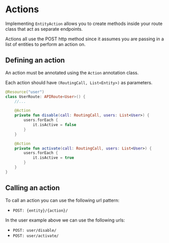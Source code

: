 # Actions

Implementing `EntityAction` allows you to create methods inside your route class that act as 
separate endpoints.

Actions all use the POST http method since it assumes you are passing in a list of entities to
perform an action on.

## Defining an action

An action must be annotated using the `Action` annotation class.

Each action should have `(RoutingCall, List<Entity>)` as parameters.

```kotlin
@Resource("user")
class UserRoute: APIRoute<User>() {
    //...

    @Action
    private fun disable(call: RoutingCall, users: List<User>) { 
        users.forEach {
            it.isActive = false
        }
    }

    @Action
    private fun activate(call: RoutingCall, users: List<User>) {
        users.forEach {
            it.isActive = true
        }
    }
}
```


## Calling an action

To call an action you can use the following url pattern:

- `POST: {entity}/{action}/`

In the user example above we can use the following urls:

- `POST: user/disable/`
- `POST: user/activate/`


